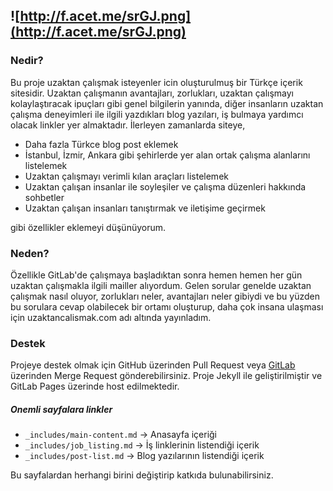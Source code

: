 ![http://f.acet.me/srGJ.png](http://f.acet.me/srGJ.png)
--------

### Nedir?
Bu proje uzaktan çalışmak isteyenler icin oluşturulmuş bir Türkçe içerik sitesidir. Uzaktan çalışmanın avantajları, zorlukları, uzaktan çalışmayı kolaylaştıracak ipuçları gibi genel bilgilerin yanında, diğer insanların uzaktan çalışma deneyimleri ile ilgili yazdıkları blog yazıları, iş bulmaya yardımcı olacak linkler yer almaktadır. İlerleyen zamanlarda siteye,

- Daha fazla Türkce blog post eklemek
- İstanbul, İzmir, Ankara gibi şehirlerde yer alan ortak çalışma alanlarını listelemek
- Uzaktan çalışmayı verimli kılan araçları listelemek
- Uzaktan çalışan insanlar ile soyleşiler ve çalışma düzenleri hakkında sohbetler
- Uzaktan çalışan insanları tanıştırmak ve iletişime geçirmek

gibi özellikler eklemeyi düşünüyorum.


### Neden?
Özellikle GitLab'de çalışmaya başladıktan sonra hemen hemen her gün uzaktan çalışmakla ilgili mailler alıyordum. Gelen sorular genelde uzaktan çalışmak nasıl oluyor, zorlukları neler, avantajları neler gibiydi ve bu yüzden bu sorulara cevap olabilecek bir ortamı oluşturup, daha çok insana ulaşması için uzaktancalismak.com adı altında yayınladım.


### Destek
Projeye destek olmak için GitHub üzerinden Pull Request veya [GitLab](https://gitlab.com/fatihacet/uzaktancalismak-com) üzerinden Merge Request gönderebilirsiniz. Proje Jekyll ile geliştirilmiştir ve GitLab Pages üzerinde host edilmektedir.

##### Onemli sayfalara linkler
  - `_includes/main-content.md` -> Anasayfa içeriği
  - `_includes/job_listing.md` -> İş linklerinin listendiği içerik
  - `_includes/post-list.md` -> Blog yazılarının listendiği içerik

Bu sayfalardan herhangi birini değiştirip katkıda bulunabilirsiniz.
